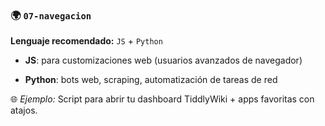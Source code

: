 ### 🌍 `07-navegacion`

**Lenguaje recomendado:** `JS` + `Python`

- **JS**: para customizaciones web (usuarios avanzados de navegador)
  
- **Python**: bots web, scraping, automatización de tareas de red
  

🌐 *Ejemplo:* Script para abrir tu dashboard TiddlyWiki + apps favoritas con atajos.
